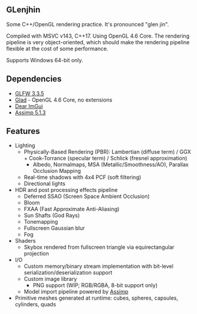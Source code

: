 ## GLenjhin

Some C++/OpenGL rendering practice. It's pronounced "glen jin".

Compiled with MSVC v143, C++17. Using OpenGL 4.6 Core. The rendering pipeline is very object-oriented, which should make the rendering pipeline flexible at the cost of some performance.

Supports Windows 64-bit only.

## Dependencies

- [GLFW 3.3.5](https://www.glfw.org/)
- [Glad](https://github.com/Dav1dde/glad) - OpenGL 4.6 Core, no extensions
- [Dear ImGui](https://github.com/ocornut/imgui)
- [Assimp 5.1.3](https://github.com/assimp/assimp)

## Features

- Lighting
  - Physically-Based Rendering (PBR): Lambertian (diffuse term) / GGX + Cook-Torrance (specular term) / Schlick (fresnel approximation)
    - Albedo, Normalmaps, MSA (Metallic/Smoothness/AO), Parallax Occlusion Mapping
  - Real-time shadows with 4x4 PCF (soft filtering)
  - Directional lights
- HDR and post processing effects pipeline
  - Deferred SSAO (Screen Space Ambient Occlusion)
  - Bloom
  - FXAA (Fast Approximate Anti-Aliasing)
  - Sun Shafts (God Rays)
  - Tonemapping
  - Fullscreen Gaussian blur
  - Fog
- Shaders
  - Skybox rendered from fullscreen triangle via equirectangular projection
- I/O
  - Custom memory/binary stream implementation with bit-level serialization/deserialization support
  - Custom image library
    - PNG support (WIP; RGB/RGBA, 8-bit support only)
  - Model import pipeline powered by [Assimp](https://github.com/assimp/assimp)
- Primitive meshes generated at runtime: cubes, spheres, capsules, cylinders, quads
